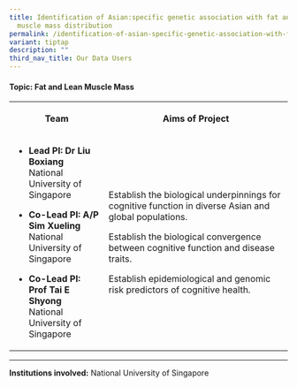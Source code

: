 ```yaml
---
title: Identification of Asian:specific genetic association with fat and lean
  muscle mass distribution
permalink: /identification-of-asian-specific-genetic-association-with-fat-and-lean-muscle-mass-distribution/
variant: tiptap
description: ""
third_nav_title: Our Data Users
---
```

<h4><strong>Topic: Fat and Lean Muscle Mass</strong></h4>
<table style="minWidth: 50px">
<colgroup>
<col>
<col>
</colgroup>
<tbody>
<tr>
<th rowspan="1" colspan="1">
<p>Team</p>
</th>
<th rowspan="1" colspan="1">
<p>Aims of Project</p>
</th>
</tr>
<tr>
<td rowspan="1" colspan="1">
<ul data-tight="true" class="tight">
<li>
<p><strong>Lead PI: Dr Liu Boxiang</strong>
<br>National University of Singapore</p>
</li>
<li>
<p><strong>Co-Lead PI: A/P Sim Xueling</strong>
<br>National University of Singapore</p>
</li>
<li>
<p><strong>Co-Lead PI: Prof Tai E Shyong</strong>
<br>National University of Singapore</p>
</li>
</ul>
</td>
<td rowspan="1" colspan="1">
<p>Establish the biological underpinnings for cognitive function in diverse
Asian and global populations.</p>
<p>Establish the biological convergence between cognitive function and disease
traits.</p>
<p>Establish epidemiological and genomic risk predictors of cognitive health.</p>
</td>
</tr>
</tbody>
</table>
<hr>
<p><strong>Institutions involved:</strong> National University of Singapore</p>
